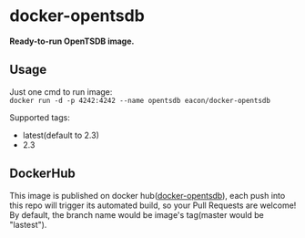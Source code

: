 # docker-opentsdb

**Ready-to-run OpenTSDB image.**  

## Usage
Just one cmd to run image:  
```docker run -d -p 4242:4242 --name opentsdb eacon/docker-opentsdb```

Supported tags:
- latest(default to 2.3)
- 2.3

## DockerHub
This image is published on docker hub([docker-opentsdb](https://hub.docker.com/r/eacon/docker-opentsdb/)), each push into this repo will trigger its automated build, so your Pull Requests are welcome!  
By default, the branch name would be image's tag(master would be "lastest").
